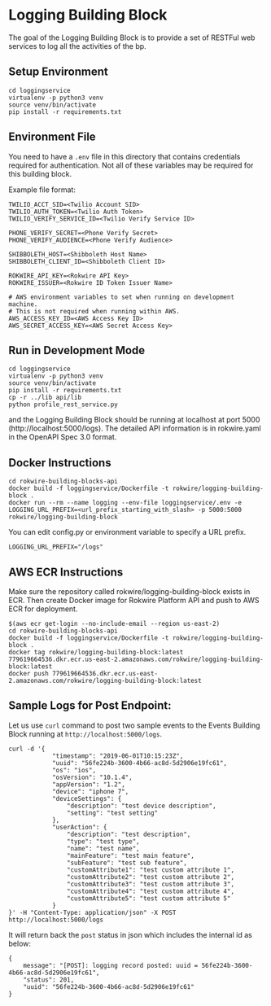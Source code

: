 # Logging Building Block

The goal of the Logging Building Block is to provide a set of RESTFul web services to log all the activities of the bp.
                      

## Setup Environment
```
cd loggingservice
virtualenv -p python3 venv
source venv/bin/activate
pip install -r requirements.txt
```

## Environment File

You need to have a `.env` file in this directory that contains credentials required for authentication. 
Not all of these variables may be required for this building block. 

Example file format:

```
TWILIO_ACCT_SID=<Twilio Account SID>
TWILIO_AUTH_TOKEN=<Twilio Auth Token>
TWILIO_VERIFY_SERVICE_ID=<Twilio Verify Service ID>

PHONE_VERIFY_SECRET=<Phone Verify Secret> 
PHONE_VERIFY_AUDIENCE=<Phone Verify Audience>

SHIBBOLETH_HOST=<Shibboleth Host Name>
SHIBBOLETH_CLIENT_ID=<Shibboleth Client ID>

ROKWIRE_API_KEY=<Rokwire API Key>
ROKWIRE_ISSUER=<Rokwire ID Token Issuer Name>

# AWS environment variables to set when running on development machine. 
# This is not required when running within AWS.
AWS_ACCESS_KEY_ID=<AWS Access Key ID>
AWS_SECRET_ACCESS_KEY=<AWS Secret Access Key>
```

## Run in Development Mode

```
cd loggingservice
virtualenv -p python3 venv
source venv/bin/activate
pip install -r requirements.txt
cp -r ../lib api/lib
python profile_rest_service.py
```
and the Logging Building Block should be running at localhost at port 5000 (http://localhost:5000/logs).
The detailed API information is in rokwire.yaml in the OpenAPI Spec 3.0 format.

## Docker Instructions
```
cd rokwire-building-blocks-api
docker build -f loggingservice/Dockerfile -t rokwire/logging-building-block .
docker run --rm --name logging --env-file loggingservice/.env -e LOGGING_URL_PREFIX=<url_prefix_starting_with_slash> -p 5000:5000 rokwire/logging-building-block
```
You can edit config.py or environment variable to specify a URL prefix.
```
LOGGING_URL_PREFIX="/logs"
```

## AWS ECR Instructions

Make sure the repository called rokwire/logging-building-block exists in ECR. Then create Docker image for Rokwire Platform API and push to AWS ECR for deployment.

```
$(aws ecr get-login --no-include-email --region us-east-2)
cd rokwire-building-blocks-api
docker build -f loggingservice/Dockerfile -t rokwire/logging-building-block .
docker tag rokwire/logging-building-block:latest 779619664536.dkr.ecr.us-east-2.amazonaws.com/rokwire/logging-building-block:latest
docker push 779619664536.dkr.ecr.us-east-2.amazonaws.com/rokwire/logging-building-block:latest
```

## Sample Logs for Post Endpoint:

Let us use ```curl``` command to post two sample events to the Events Building Block running at `http://localhost:5000/logs`.

```
curl -d '{
            "timestamp": "2019-06-01T10:15:23Z",
            "uuid": "56fe224b-3600-4b66-ac8d-5d2906e19fc61",
            "os": "ios",
            "osVersion": "10.1.4",
            "appVersion": "1.2",
            "device": "iphone 7",
            "deviceSettings": {
                "description": "test device description",
                "setting": "test setting"
            },
            "userAction": {
                "description": "test description",
                "type": "test type",
                "name": "test name",
                "mainFeature": "test main feature",
                "subFeature": "test sub feature",
                "customAttribute1": "test custom attribute 1",
                "customAttribute2": "test custom attribute 2",
                "customAttribute3": "test custom attribute 3",
                "customAttribute4": "test custom attribute 4",
                "customAttribute5": "test custom attribute 5"
            }
}' -H "Content-Type: application/json" -X POST http://localhost:5000/logs
```

It will return back the `post` status in json which includes the internal id as below:

```
{
    message": "[POST]: logging record posted: uuid = 56fe224b-3600-4b66-ac8d-5d2906e19fc61",
    "status": 201,
    "uuid": "56fe224b-3600-4b66-ac8d-5d2906e19fc61"
}
```


